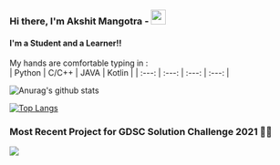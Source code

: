 ### Hi there, I'm Akshit Mangotra - <img src="https://github.com/TheDudeThatCode/TheDudeThatCode/blob/master/Assets/Hi.gif" width="26px">

#### I'm a Student and a Learner!!
My hands are comfortable typing in :   
| Python | C/C++ | JAVA | Kotlin |
 | :---: | :---: | :---: | :---: | 

 
<!--
**Akshit6828/Akshit6828** is a ✨ _special_ ✨ repository because its `README.md` (this file) appears on your GitHub profile.
### Technologies & Frameworks I have worked with : 
Here are some ideas to get you started:

- 🔭 I’m currently working on ...
- 🌱 I’m currently learning ...
- 👯 I’m looking to collaborate on ...
- 🤔 I’m looking for help with ...
- 💬 Ask me about ...
- 📫 How to reach me: ...
- 😄 Pronouns: ...
- ⚡ Fun fact: ...

-->

![Anurag's github stats](https://github.com/anuraghazra/github-readme-stats/api?username=Akshit6828&theme=react&show_icons=true)

[![Top Langs](https://github-readme-stats.vercel.app/api/top-langs/?username=Akshit6828&theme=react&layout=compact)](https://github.com/anuraghazra/github-readme-stats)

### Most Recent Project for GDSC Solution Challenge 2021 👨‍💻

<a href="https://github.com/Akshit6828/Traverse-Indoor">
  <img align="center" src="https://github-readme-stats.vercel.app/api/pin/?username=Akshit6828&theme=react&repo=Traverse-Indoor" />
</a>
